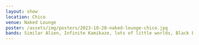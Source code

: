 ```yaml
---
layout: show
location: Chico
venue: Naked Lounge
poster: /assets/img/posters/2023-10-20-naked-lounge-chico.jpg
bands: Similar Alien, Infinite Kamikaze, lots of little worlds, Black Ends
---
```


